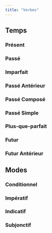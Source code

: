 ```yaml
---
title: "Verbes"
---
```

## Temps
### Présent
### Passé
### Imparfait
### Passé Antérieur
### Passé Composé
### Passé Simple
### Plus-que-parfait
### Futur
### Futur Antérieur
## Modes
### Conditionnel
### Impératif
### Indicatif
### Subjonctif